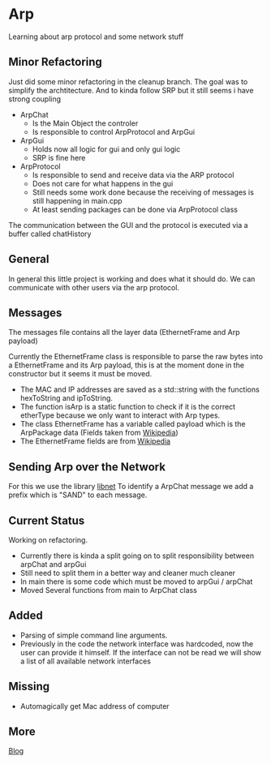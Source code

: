 # Arp
Learning about arp protocol and some network stuff

## Minor Refactoring
Just did some minor refactoring in the cleanup branch.
The goal was to simplify the archtitecture. And to kinda follow SRP but it still seems i have strong coupling

- ArpChat
  - Is the Main Object the controler
  - Is responsible to control ArpProtocol and ArpGui
- ArpGui
  - Holds now all logic for gui and only gui logic
  - SRP is fine here
- ArpProtocol
  - Is responsible to send and receive data via the ARP protocol
  - Does not care for what happens in the gui
  - Still needs some work done because the receiving of messages is still happening in main.cpp
  - At least sending packages can be done via ArpProtocol class

The communication between the GUI and the protocol is executed via a buffer called chatHistory



## General
In general this little project is working and does what it should do.
We can communicate with other users via the arp protocol.

## Messages
The messages file contains all the layer data (EthernetFrame and Arp payload)

Currently the EthernetFrame class is responsible to parse the raw bytes into a EthernetFrame and its Arp payload, this is at the moment done in the constructor but it seems it must be moved.

- The MAC and IP addresses are saved as a std::string with the functions hexToString and ipToString.
- The function isArp is a static function to check if it is the correct etherType because we only want to interact with Arp types.
- The class EthernetFrame has a variable called payload which is the ArpPackage data (Fields taken from [Wikipedia](https://en.wikipedia.org/wiki/Address_Resolution_Protocol#cite_note-IANA-2))
- The EthernetFrame fields are from [Wikipedia](https://en.wikipedia.org/wiki/Ethernet_frame)


## Sending Arp over the Network
For this we use the library [libnet](https://github.com/libnet/libnet)
To identify a ArpChat message we add a prefix which is "SAND" to each message.


## Current Status
Working on refactoring.
- Currently there is kinda a split going on to split responsibility between arpChat and arpGui
 - Still need to split them in a better way and cleaner much cleaner
 - In main there is some code which must be moved to arpGui / arpChat
- Moved Several functions from main to ArpChat class

## Added 
- Parsing of simple command line arguments.
 - Previously in the code the network interface was hardcoded, now the user can provide it himself. If the interface can not be read we will show a list of all available network interfaces


## Missing
- Automagically get Mac address of computer



## More
[Blog](https://project-folio.eu/articles/cpp-abuse-arp)
